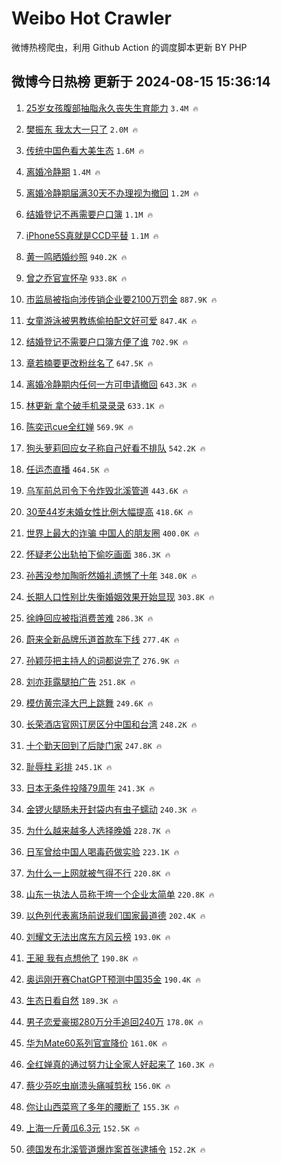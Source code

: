 # Weibo Hot Crawler 



微博热榜爬虫，利用 Github Action 的调度脚本更新 BY PHP 


## 微博今日热榜 更新于 2024-08-15 15:36:14 
1. [25岁女孩腹部抽脂永久丧失生育能力](https://s.weibo.com/weibo?q=%2325%E5%B2%81%E5%A5%B3%E5%AD%A9%E8%85%B9%E9%83%A8%E6%8A%BD%E8%84%82%E6%B0%B8%E4%B9%85%E4%B8%A7%E5%A4%B1%E7%94%9F%E8%82%B2%E8%83%BD%E5%8A%9B%23&t=31&band_rank=1&Refer=top) `3.4M 🔥` 

1. [樊振东 我太大一只了](https://s.weibo.com/weibo?q=%E6%A8%8A%E6%8C%AF%E4%B8%9C%20%E6%88%91%E5%A4%AA%E5%A4%A7%E4%B8%80%E5%8F%AA%E4%BA%86&t=31&band_rank=2&Refer=top) `2.0M 🔥` 

1. [传统中国色看大美生态](https://s.weibo.com/weibo?q=%23%E4%BC%A0%E7%BB%9F%E4%B8%AD%E5%9B%BD%E8%89%B2%E7%9C%8B%E5%A4%A7%E7%BE%8E%E7%94%9F%E6%80%81%23&t=31&band_rank=3&Refer=top) `1.6M 🔥` 

1. [离婚冷静期](https://s.weibo.com/weibo?q=%E7%A6%BB%E5%A9%9A%E5%86%B7%E9%9D%99%E6%9C%9F&t=31&band_rank=4&Refer=top) `1.4M 🔥` 

1. [离婚冷静期届满30天不办理视为撤回](https://s.weibo.com/weibo?q=%23%E7%A6%BB%E5%A9%9A%E5%86%B7%E9%9D%99%E6%9C%9F%E5%B1%8A%E6%BB%A130%E5%A4%A9%E4%B8%8D%E5%8A%9E%E7%90%86%E8%A7%86%E4%B8%BA%E6%92%A4%E5%9B%9E%23&t=31&band_rank=5&Refer=top) `1.2M 🔥` 

1. [结婚登记不再需要户口簿](https://s.weibo.com/weibo?q=%23%E7%BB%93%E5%A9%9A%E7%99%BB%E8%AE%B0%E4%B8%8D%E5%86%8D%E9%9C%80%E8%A6%81%E6%88%B7%E5%8F%A3%E7%B0%BF%23&t=31&band_rank=6&Refer=top) `1.1M 🔥` 

1. [iPhone5S真就是CCD平替](https://s.weibo.com/weibo?q=iPhone5S%E7%9C%9F%E5%B0%B1%E6%98%AFCCD%E5%B9%B3%E6%9B%BF&t=31&band_rank=7&Refer=top) `1.1M 🔥` 

1. [黄一鸣晒婚纱照](https://s.weibo.com/weibo?q=%23%E9%BB%84%E4%B8%80%E9%B8%A3%E6%99%92%E5%A9%9A%E7%BA%B1%E7%85%A7%23&t=31&band_rank=8&Refer=top) `940.2K 🔥` 

1. [曾之乔官宣怀孕](https://s.weibo.com/weibo?q=%23%E6%9B%BE%E4%B9%8B%E4%B9%94%E5%AE%98%E5%AE%A3%E6%80%80%E5%AD%95%23&t=31&band_rank=9&Refer=top) `933.8K 🔥` 

1. [市监局被指向涉传销企业要2100万罚金](https://s.weibo.com/weibo?q=%23%E5%B8%82%E7%9B%91%E5%B1%80%E8%A2%AB%E6%8C%87%E5%90%91%E6%B6%89%E4%BC%A0%E9%94%80%E4%BC%81%E4%B8%9A%E8%A6%812100%E4%B8%87%E7%BD%9A%E9%87%91%23&t=31&band_rank=10&Refer=top) `887.9K 🔥` 

1. [女童游泳被男教练偷拍配文好可爱](https://s.weibo.com/weibo?q=%23%E5%A5%B3%E7%AB%A5%E6%B8%B8%E6%B3%B3%E8%A2%AB%E7%94%B7%E6%95%99%E7%BB%83%E5%81%B7%E6%8B%8D%E9%85%8D%E6%96%87%E5%A5%BD%E5%8F%AF%E7%88%B1%23&t=31&band_rank=11&Refer=top) `847.4K 🔥` 

1. [结婚登记不需要户口簿方便了谁](https://s.weibo.com/weibo?q=%23%E7%BB%93%E5%A9%9A%E7%99%BB%E8%AE%B0%E4%B8%8D%E9%9C%80%E8%A6%81%E6%88%B7%E5%8F%A3%E7%B0%BF%E6%96%B9%E4%BE%BF%E4%BA%86%E8%B0%81%23&t=31&band_rank=12&Refer=top) `702.9K 🔥` 

1. [章若楠要更改粉丝名了](https://s.weibo.com/weibo?q=%23%E7%AB%A0%E8%8B%A5%E6%A5%A0%E8%A6%81%E6%9B%B4%E6%94%B9%E7%B2%89%E4%B8%9D%E5%90%8D%E4%BA%86%23&t=31&band_rank=13&Refer=top) `647.5K 🔥` 

1. [离婚冷静期内任何一方可申请撤回](https://s.weibo.com/weibo?q=%23%E7%A6%BB%E5%A9%9A%E5%86%B7%E9%9D%99%E6%9C%9F%E5%86%85%E4%BB%BB%E4%BD%95%E4%B8%80%E6%96%B9%E5%8F%AF%E7%94%B3%E8%AF%B7%E6%92%A4%E5%9B%9E%23&t=31&band_rank=14&Refer=top) `643.3K 🔥` 

1. [林更新 拿个破手机录录录](https://s.weibo.com/weibo?q=%E6%9E%97%E6%9B%B4%E6%96%B0%20%E6%8B%BF%E4%B8%AA%E7%A0%B4%E6%89%8B%E6%9C%BA%E5%BD%95%E5%BD%95%E5%BD%95&t=31&band_rank=15&Refer=top) `633.1K 🔥` 

1. [陈奕迅cue全红婵](https://s.weibo.com/weibo?q=%23%E9%99%88%E5%A5%95%E8%BF%85cue%E5%85%A8%E7%BA%A2%E5%A9%B5%23&t=31&band_rank=16&Refer=top) `569.9K 🔥` 

1. [狗头萝莉回应女子称自己好看不排队](https://s.weibo.com/weibo?q=%23%E7%8B%97%E5%A4%B4%E8%90%9D%E8%8E%89%E5%9B%9E%E5%BA%94%E5%A5%B3%E5%AD%90%E7%A7%B0%E8%87%AA%E5%B7%B1%E5%A5%BD%E7%9C%8B%E4%B8%8D%E6%8E%92%E9%98%9F%23&t=31&band_rank=17&Refer=top) `542.2K 🔥` 

1. [任运杰直播](https://s.weibo.com/weibo?q=%E4%BB%BB%E8%BF%90%E6%9D%B0%E7%9B%B4%E6%92%AD&t=31&band_rank=18&Refer=top) `464.5K 🔥` 

1. [乌军前总司令下令炸毁北溪管道](https://s.weibo.com/weibo?q=%23%E4%B9%8C%E5%86%9B%E5%89%8D%E6%80%BB%E5%8F%B8%E4%BB%A4%E4%B8%8B%E4%BB%A4%E7%82%B8%E6%AF%81%E5%8C%97%E6%BA%AA%E7%AE%A1%E9%81%93%23&t=31&band_rank=19&Refer=top) `443.6K 🔥` 

1. [30至44岁未婚女性比例大幅提高](https://s.weibo.com/weibo?q=%2330%E8%87%B344%E5%B2%81%E6%9C%AA%E5%A9%9A%E5%A5%B3%E6%80%A7%E6%AF%94%E4%BE%8B%E5%A4%A7%E5%B9%85%E6%8F%90%E9%AB%98%23&t=31&band_rank=20&Refer=top) `418.6K 🔥` 

1. [世界上最大的诈骗 中国人的朋友圈](https://s.weibo.com/weibo?q=%E4%B8%96%E7%95%8C%E4%B8%8A%E6%9C%80%E5%A4%A7%E7%9A%84%E8%AF%88%E9%AA%97%20%E4%B8%AD%E5%9B%BD%E4%BA%BA%E7%9A%84%E6%9C%8B%E5%8F%8B%E5%9C%88&t=31&band_rank=21&Refer=top) `400.0K 🔥` 

1. [怀疑老公出轨拍下偷吃画面](https://s.weibo.com/weibo?q=%23%E6%80%80%E7%96%91%E8%80%81%E5%85%AC%E5%87%BA%E8%BD%A8%E6%8B%8D%E4%B8%8B%E5%81%B7%E5%90%83%E7%94%BB%E9%9D%A2%23&t=31&band_rank=22&Refer=top) `386.3K 🔥` 

1. [孙茜没参加陶昕然婚礼遗憾了十年](https://s.weibo.com/weibo?q=%E5%AD%99%E8%8C%9C%E6%B2%A1%E5%8F%82%E5%8A%A0%E9%99%B6%E6%98%95%E7%84%B6%E5%A9%9A%E7%A4%BC%E9%81%97%E6%86%BE%E4%BA%86%E5%8D%81%E5%B9%B4&t=31&band_rank=23&Refer=top) `348.0K 🔥` 

1. [长期人口性别比失衡婚姻效果开始显现](https://s.weibo.com/weibo?q=%23%E9%95%BF%E6%9C%9F%E4%BA%BA%E5%8F%A3%E6%80%A7%E5%88%AB%E6%AF%94%E5%A4%B1%E8%A1%A1%E5%A9%9A%E5%A7%BB%E6%95%88%E6%9E%9C%E5%BC%80%E5%A7%8B%E6%98%BE%E7%8E%B0%23&t=31&band_rank=24&Refer=top) `303.8K 🔥` 

1. [徐峥回应被指消费苦难](https://s.weibo.com/weibo?q=%23%E5%BE%90%E5%B3%A5%E5%9B%9E%E5%BA%94%E8%A2%AB%E6%8C%87%E6%B6%88%E8%B4%B9%E8%8B%A6%E9%9A%BE%23&t=31&band_rank=25&Refer=top) `286.3K 🔥` 

1. [蔚来全新品牌乐道首款车下线](https://s.weibo.com/weibo?q=%23%E8%94%9A%E6%9D%A5%E5%85%A8%E6%96%B0%E5%93%81%E7%89%8C%E4%B9%90%E9%81%93%E9%A6%96%E6%AC%BE%E8%BD%A6%E4%B8%8B%E7%BA%BF%23&t=31&band_rank=26&Refer=top) `277.4K 🔥` 

1. [孙颖莎把主持人的词都说完了](https://s.weibo.com/weibo?q=%E5%AD%99%E9%A2%96%E8%8E%8E%E6%8A%8A%E4%B8%BB%E6%8C%81%E4%BA%BA%E7%9A%84%E8%AF%8D%E9%83%BD%E8%AF%B4%E5%AE%8C%E4%BA%86&t=31&band_rank=27&Refer=top) `276.9K 🔥` 

1. [刘亦菲露腿拍广告](https://s.weibo.com/weibo?q=%23%E5%88%98%E4%BA%A6%E8%8F%B2%E9%9C%B2%E8%85%BF%E6%8B%8D%E5%B9%BF%E5%91%8A%23&t=31&band_rank=28&Refer=top) `251.8K 🔥` 

1. [模仿黄宗泽大巴上跳舞](https://s.weibo.com/weibo?q=%E6%A8%A1%E4%BB%BF%E9%BB%84%E5%AE%97%E6%B3%BD%E5%A4%A7%E5%B7%B4%E4%B8%8A%E8%B7%B3%E8%88%9E&t=31&band_rank=29&Refer=top) `249.6K 🔥` 

1. [长荣酒店官网订房区分中国和台湾](https://s.weibo.com/weibo?q=%23%E9%95%BF%E8%8D%A3%E9%85%92%E5%BA%97%E5%AE%98%E7%BD%91%E8%AE%A2%E6%88%BF%E5%8C%BA%E5%88%86%E4%B8%AD%E5%9B%BD%E5%92%8C%E5%8F%B0%E6%B9%BE%23&t=31&band_rank=30&Refer=top) `248.2K 🔥` 

1. [十个勤天回到了后陡门家](https://s.weibo.com/weibo?q=%23%E5%8D%81%E4%B8%AA%E5%8B%A4%E5%A4%A9%E5%9B%9E%E5%88%B0%E4%BA%86%E5%90%8E%E9%99%A1%E9%97%A8%E5%AE%B6%23&t=31&band_rank=31&Refer=top) `247.8K 🔥` 

1. [耻辱柱 彩排](https://s.weibo.com/weibo?q=%E8%80%BB%E8%BE%B1%E6%9F%B1%20%E5%BD%A9%E6%8E%92&t=31&band_rank=32&Refer=top) `245.1K 🔥` 

1. [日本无条件投降79周年](https://s.weibo.com/weibo?q=%23%E6%97%A5%E6%9C%AC%E6%97%A0%E6%9D%A1%E4%BB%B6%E6%8A%95%E9%99%8D79%E5%91%A8%E5%B9%B4%23&t=31&band_rank=33&Refer=top) `241.3K 🔥` 

1. [金锣火腿肠未开封袋内有虫子蠕动](https://s.weibo.com/weibo?q=%23%E9%87%91%E9%94%A3%E7%81%AB%E8%85%BF%E8%82%A0%E6%9C%AA%E5%BC%80%E5%B0%81%E8%A2%8B%E5%86%85%E6%9C%89%E8%99%AB%E5%AD%90%E8%A0%95%E5%8A%A8%23&t=31&band_rank=34&Refer=top) `240.3K 🔥` 

1. [为什么越来越多人选择晚婚](https://s.weibo.com/weibo?q=%23%E4%B8%BA%E4%BB%80%E4%B9%88%E8%B6%8A%E6%9D%A5%E8%B6%8A%E5%A4%9A%E4%BA%BA%E9%80%89%E6%8B%A9%E6%99%9A%E5%A9%9A%23&t=31&band_rank=35&Refer=top) `228.7K 🔥` 

1. [日军曾给中国人喝毒药做实验](https://s.weibo.com/weibo?q=%23%E6%97%A5%E5%86%9B%E6%9B%BE%E7%BB%99%E4%B8%AD%E5%9B%BD%E4%BA%BA%E5%96%9D%E6%AF%92%E8%8D%AF%E5%81%9A%E5%AE%9E%E9%AA%8C%23&t=31&band_rank=36&Refer=top) `223.1K 🔥` 

1. [为什么一上网就被气得不行](https://s.weibo.com/weibo?q=%23%E4%B8%BA%E4%BB%80%E4%B9%88%E4%B8%80%E4%B8%8A%E7%BD%91%E5%B0%B1%E8%A2%AB%E6%B0%94%E5%BE%97%E4%B8%8D%E8%A1%8C%23&t=31&band_rank=37&Refer=top) `220.8K 🔥` 

1. [山东一执法人员称干垮一个企业太简单](https://s.weibo.com/weibo?q=%23%E5%B1%B1%E4%B8%9C%E4%B8%80%E6%89%A7%E6%B3%95%E4%BA%BA%E5%91%98%E7%A7%B0%E5%B9%B2%E5%9E%AE%E4%B8%80%E4%B8%AA%E4%BC%81%E4%B8%9A%E5%A4%AA%E7%AE%80%E5%8D%95%23&t=31&band_rank=38&Refer=top) `220.8K 🔥` 

1. [以色列代表离场前说我们国家最道德](https://s.weibo.com/weibo?q=%23%E4%BB%A5%E8%89%B2%E5%88%97%E4%BB%A3%E8%A1%A8%E7%A6%BB%E5%9C%BA%E5%89%8D%E8%AF%B4%E6%88%91%E4%BB%AC%E5%9B%BD%E5%AE%B6%E6%9C%80%E9%81%93%E5%BE%B7%23&t=31&band_rank=39&Refer=top) `202.4K 🔥` 

1. [刘耀文无法出席东方风云榜](https://s.weibo.com/weibo?q=%23%E5%88%98%E8%80%80%E6%96%87%E6%97%A0%E6%B3%95%E5%87%BA%E5%B8%AD%E4%B8%9C%E6%96%B9%E9%A3%8E%E4%BA%91%E6%A6%9C%23&t=31&band_rank=40&Refer=top) `193.0K 🔥` 

1. [王昶 我有点想他了](https://s.weibo.com/weibo?q=%E7%8E%8B%E6%98%B6%20%E6%88%91%E6%9C%89%E7%82%B9%E6%83%B3%E4%BB%96%E4%BA%86&t=31&band_rank=41&Refer=top) `190.8K 🔥` 

1. [奥运刚开赛ChatGPT预测中国35金](https://s.weibo.com/weibo?q=%23%E5%A5%A5%E8%BF%90%E5%88%9A%E5%BC%80%E8%B5%9BChatGPT%E9%A2%84%E6%B5%8B%E4%B8%AD%E5%9B%BD35%E9%87%91%23&t=31&band_rank=42&Refer=top) `190.4K 🔥` 

1. [生态日看自然](https://s.weibo.com/weibo?q=%23%E7%94%9F%E6%80%81%E6%97%A5%E7%9C%8B%E8%87%AA%E7%84%B6%23&t=31&band_rank=43&Refer=top) `189.3K 🔥` 

1. [男子恋爱豪掷280万分手追回240万](https://s.weibo.com/weibo?q=%23%E7%94%B7%E5%AD%90%E6%81%8B%E7%88%B1%E8%B1%AA%E6%8E%B7280%E4%B8%87%E5%88%86%E6%89%8B%E8%BF%BD%E5%9B%9E240%E4%B8%87%23&t=31&band_rank=44&Refer=top) `178.0K 🔥` 

1. [华为Mate60系列官宣降价](https://s.weibo.com/weibo?q=%23%E5%8D%8E%E4%B8%BAMate60%E7%B3%BB%E5%88%97%E5%AE%98%E5%AE%A3%E9%99%8D%E4%BB%B7%23&t=31&band_rank=45&Refer=top) `161.0K 🔥` 

1. [全红婵真的通过努力让全家人好起来了](https://s.weibo.com/weibo?q=%23%E5%85%A8%E7%BA%A2%E5%A9%B5%E7%9C%9F%E7%9A%84%E9%80%9A%E8%BF%87%E5%8A%AA%E5%8A%9B%E8%AE%A9%E5%85%A8%E5%AE%B6%E4%BA%BA%E5%A5%BD%E8%B5%B7%E6%9D%A5%E4%BA%86%23&t=31&band_rank=46&Refer=top) `160.3K 🔥` 

1. [蔡少芬吃虫崩溃头痛喊剪秋](https://s.weibo.com/weibo?q=%E8%94%A1%E5%B0%91%E8%8A%AC%E5%90%83%E8%99%AB%E5%B4%A9%E6%BA%83%E5%A4%B4%E7%97%9B%E5%96%8A%E5%89%AA%E7%A7%8B&t=31&band_rank=47&Refer=top) `156.0K 🔥` 

1. [你让山西菜弯了多年的腰断了](https://s.weibo.com/weibo?q=%E4%BD%A0%E8%AE%A9%E5%B1%B1%E8%A5%BF%E8%8F%9C%E5%BC%AF%E4%BA%86%E5%A4%9A%E5%B9%B4%E7%9A%84%E8%85%B0%E6%96%AD%E4%BA%86&t=31&band_rank=48&Refer=top) `155.3K 🔥` 

1. [上海一斤黄瓜6.3元](https://s.weibo.com/weibo?q=%23%E4%B8%8A%E6%B5%B7%E4%B8%80%E6%96%A4%E9%BB%84%E7%93%9C6.3%E5%85%83%23&t=31&band_rank=49&Refer=top) `152.5K 🔥` 

1. [德国发布北溪管道爆炸案首张逮捕令](https://s.weibo.com/weibo?q=%23%E5%BE%B7%E5%9B%BD%E5%8F%91%E5%B8%83%E5%8C%97%E6%BA%AA%E7%AE%A1%E9%81%93%E7%88%86%E7%82%B8%E6%A1%88%E9%A6%96%E5%BC%A0%E9%80%AE%E6%8D%95%E4%BB%A4%23&t=31&band_rank=50&Refer=top) `152.2K 🔥` 

